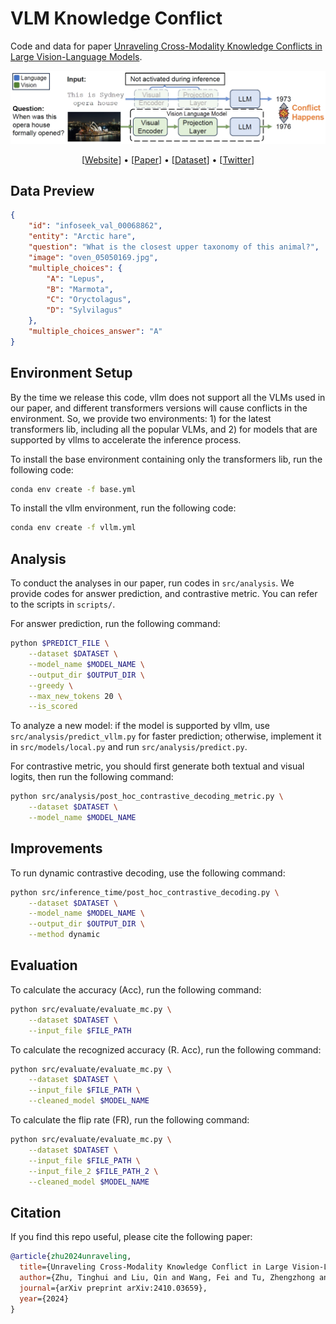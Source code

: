 # VLM Knowledge Conflict

<!-- ![Static Badge](https://img.shields.io/badge/vision%20and%20language-blue)
![Static Badge](https://img.shields.io/badge/knowledge%20conflict-blue) -->

Code and data for paper [Unraveling Cross-Modality Knowledge Conflicts in Large Vision-Language Models](https://arxiv.org/abs/2410.03659).

![](figures/case.jpg)

<p align="center">
    [<a href="https://darthzhu.github.io/cross-modality-knowledge-conflict/">Website</a>] •
    [<a href="https://arxiv.org/abs/2410.03659">Paper</a>] •
    [<a href="https://huggingface.co/datasets/DarthZhu/vlm-knowledge-conflict">Dataset</a>] •
    [<a href="https://x.com/_vztu/status/1843350510583374306">Twitter</a>]
</p>

## Data Preview

```json
{
    "id": "infoseek_val_00068862",
    "entity": "Arctic hare",
    "question": "What is the closest upper taxonomy of this animal?",
    "image": "oven_05050169.jpg",
    "multiple_choices": {
        "A": "Lepus",
        "B": "Marmota",
        "C": "Oryctolagus",
        "D": "Sylvilagus"
    },
    "multiple_choices_answer": "A"
}
```

## Environment Setup

By the time we release this code, vllm does not support all the VLMs used in our paper, and different transformers versions will cause conflicts in the environment.
So, we provide two environments: 1) for the latest transformers lib, including all the popular VLMs, and 2) for models that are supported by vllms to accelerate the inference process.

To install the base environment containing only the transformers lib, run the following code:

```bash
conda env create -f base.yml
```

To install the vllm environment, run the following code:

```bash
conda env create -f vllm.yml
```

## Analysis

To conduct the analyses in our paper, run codes in `src/analysis`.
We provide codes for answer prediction, and contrastive metric.
You can refer to the scripts in `scripts/`.

For answer prediction, run the following command:

```bash
python $PREDICT_FILE \
    --dataset $DATASET \
    --model_name $MODEL_NAME \
    --output_dir $OUTPUT_DIR \
    --greedy \
    --max_new_tokens 20 \
    --is_scored
```

To analyze a new model: if the model is supported by vllm, use `src/analysis/predict_vllm.py` for faster prediction; otherwise, implement it in `src/models/local.py` and run `src/analysis/predict.py`.

For contrastive metric, you should first generate both textual and visual logits, then run the following command:

```bash
python src/analysis/post_hoc_contrastive_decoding_metric.py \
    --dataset $DATASET \
    --model_name $MODEL_NAME
```

## Improvements

To run dynamic contrastive decoding, use the following command:

```bash
python src/inference_time/post_hoc_contrastive_decoding.py \
    --dataset $DATASET \
    --model_name $MODEL_NAME \
    --output_dir $OUTPUT_DIR \
    --method dynamic
```

## Evaluation

To calculate the accuracy (Acc), run the following command:

```bash
python src/evaluate/evaluate_mc.py \
    --dataset $DATASET \
    --input_file $FILE_PATH
```

To calculate the recognized accuracy (R. Acc), run the following command:

```bash
python src/evaluate/evaluate_mc.py \
    --dataset $DATASET \
    --input_file $FILE_PATH \
    --cleaned_model $MODEL_NAME
```

To calculate the flip rate (FR), run the following command:

```bash
python src/evaluate/evaluate_mc.py \
    --dataset $DATASET \
    --input_file $FILE_PATH \
    --input_file_2 $FILE_PATH_2 \
    --cleaned_model $MODEL_NAME
```

## Citation

If you find this repo useful, please cite the following paper:

```bib
@article{zhu2024unraveling,
  title={Unraveling Cross-Modality Knowledge Conflict in Large Vision-Language Models},
  author={Zhu, Tinghui and Liu, Qin and Wang, Fei and Tu, Zhengzhong and Chen, Muhao},
  journal={arXiv preprint arXiv:2410.03659},
  year={2024}
}

```